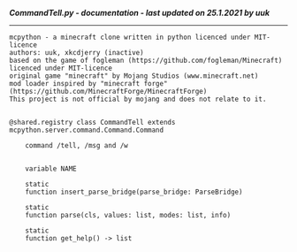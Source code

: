 ***CommandTell.py - documentation - last updated on 25.1.2021 by uuk***
___

    mcpython - a minecraft clone written in python licenced under MIT-licence
    authors: uuk, xkcdjerry (inactive)
    based on the game of fogleman (https://github.com/fogleman/Minecraft) licenced under MIT-licence
    original game "minecraft" by Mojang Studios (www.minecraft.net)
    mod loader inspired by "minecraft forge" (https://github.com/MinecraftForge/MinecraftForge)
    This project is not official by mojang and does not relate to it.


    @shared.registry class CommandTell extends mcpython.server.command.Command.Command
        
        command /tell, /msg and /w


        variable NAME

        static
        function insert_parse_bridge(parse_bridge: ParseBridge)

        static
        function parse(cls, values: list, modes: list, info)

        static
        function get_help() -> list